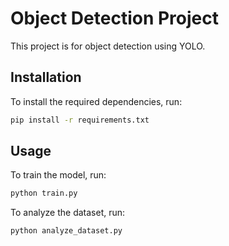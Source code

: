 # Object Detection Project

This project is for object detection using YOLO.

## Installation

To install the required dependencies, run:

```bash
pip install -r requirements.txt
```

## Usage

To train the model, run:

```bash
python train.py
```

To analyze the dataset, run:

```bash
python analyze_dataset.py
```
